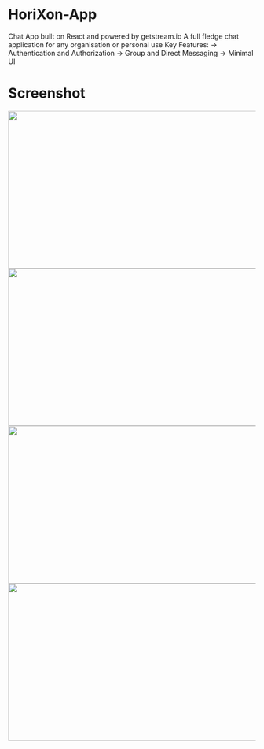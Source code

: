 # HoriXon-App
 Chat App built on React and powered by getstream.io
 A full fledge chat application for any organisation or personal use
 Key Features:
-> Authentication and Authorization
-> Group and Direct Messaging
-> Minimal UI
# Screenshot
<img src="https://user-images.githubusercontent.com/30048347/176476478-91426ffa-8756-4f3c-b572-3ceabd81b866.JPG" width="620" height="320" align="left">
<img src="https://user-images.githubusercontent.com/30048347/176476345-7f54d114-133a-456f-81c8-c94d113b35f8.JPG" width="620" height="320" align="right">
<img src="https://user-images.githubusercontent.com/30048347/176476383-f1cfc255-f0f4-47e2-832e-ef5c56d09ec0.JPG" width="620" height="320" align="left">
<img src="https://user-images.githubusercontent.com/30048347/176476416-68bcf2b6-e7a0-4fe6-acc3-9ea1875d94c8.JPG" width="620" height="320" align="right">
